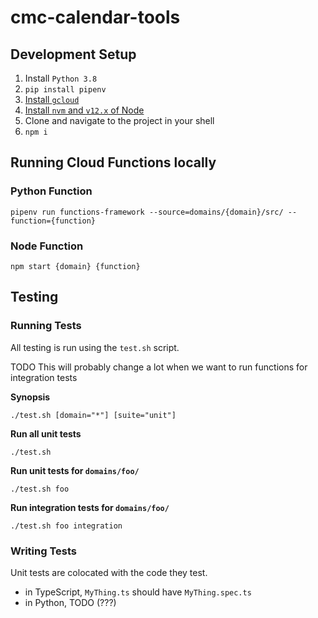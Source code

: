 # cmc-calendar-tools

## Development Setup

1. Install `Python 3.8`
2. `pip install pipenv`
3. [Install `gcloud`](https://cloud.google.com/sdk/docs/install)
4. [Install `nvm` and `v12.x` of Node](https://github.com/nvm-sh/nvm#installing-and-updating)
5. Clone and navigate to the project in your shell
6. `npm i`

## Running Cloud Functions locally

### Python Function

```
pipenv run functions-framework --source=domains/{domain}/src/ --function={function}
```

### Node Function

```
npm start {domain} {function}
```

## Testing

### Running Tests

All testing is run using the `test.sh` script.

TODO This will probably change a lot when we want to run functions for
integration tests

**Synopsis**

```
./test.sh [domain="*"] [suite="unit"]
```

**Run all unit tests**

```
./test.sh
```

**Run unit tests for `domains/foo/`**

```
./test.sh foo
```

**Run integration tests for `domains/foo/`**

```
./test.sh foo integration
```

### Writing Tests

Unit tests are colocated with the code they test.

- in TypeScript, `MyThing.ts` should have `MyThing.spec.ts`
- in Python, TODO (???)
